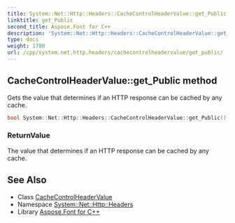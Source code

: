 ```yaml
---
title: System::Net::Http::Headers::CacheControlHeaderValue::get_Public method
linktitle: get_Public
second_title: Aspose.Font for C++
description: 'System::Net::Http::Headers::CacheControlHeaderValue::get_Public method. Gets the value that determines if an HTTP response can be cached by any cache in C++.'
type: docs
weight: 1700
url: /cpp/system.net.http.headers/cachecontrolheadervalue/get_public/
---
```

## CacheControlHeaderValue::get_Public method


Gets the value that determines if an HTTP response can be cached by any cache.

```cpp
bool System::Net::Http::Headers::CacheControlHeaderValue::get_Public()
```


### ReturnValue

The value that determines if an HTTP response can be cached by any cache.

## See Also

* Class [CacheControlHeaderValue](../)
* Namespace [System::Net::Http::Headers](../../)
* Library [Aspose.Font for C++](../../../)
